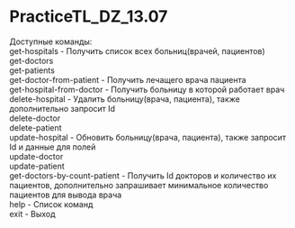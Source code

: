 # PracticeTL_DZ_13.07
  Доступные команды:  
    get-hospitals - Получить список всех больниц(врачей, пациентов)  
    get-doctors  
    get-patients  
    get-doctor-from-patient - Получить лечащего врача пациента  
    get-hospital-from-doctor - Получить больницу в которой работает врач  
    delete-hospital - Удалить больницу(врача, пациента), также дополнительно запросит Id  
    delete-doctor  
    delete-patient  
    update-hospital - Обновить больницу(врача, пациента), также запросит Id и данные для полей  
    update-doctor  
    update-patient  
    get-doctors-by-count-patient - Получить Id докторов и количество их пациентов, дополнительно запрашивает минимальное количество пациентов для вывода врача  
    help - Список команд  
    exit - Выход  
